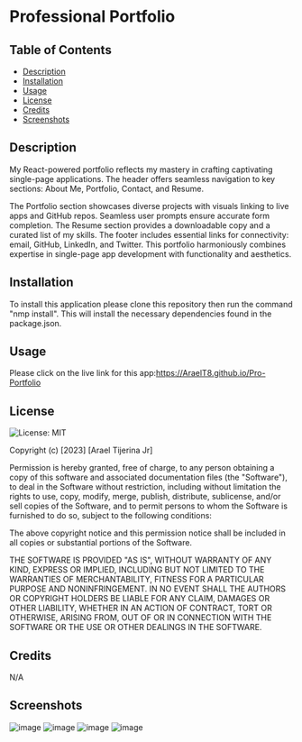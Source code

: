 # Professional Portfolio

## Table of Contents

* [Description](#description)
* [Installation](#installation)
* [Usage](#usage)
* [License](#license)
* [Credits](#credits)
* [Screenshots](#screenshots)


## Description

My React-powered portfolio reflects my mastery in crafting captivating single-page applications. The header offers seamless navigation to key sections: About Me, Portfolio, Contact, and Resume.

The Portfolio section showcases diverse projects with visuals linking to live apps and GitHub repos. Seamless user prompts ensure accurate form completion. The Resume section provides a downloadable copy and a curated list of my skills. The footer includes essential links for connectivity: email, GitHub, LinkedIn, and Twitter. This portfolio harmoniously combines expertise in single-page app development with functionality and aesthetics.

## Installation

To install this application please clone this repository then run the command "nmp install". This will install the necessary dependencies found in the package.json. 

## Usage

Please click on the live link for this app:https://AraelT8.github.io/Pro-Portfolio

## License 

![License: MIT](https://img.shields.io/badge/License-MIT-yellow.svg)

Copyright (c) [2023] [Arael Tijerina Jr]

Permission is hereby granted, free of charge, to any person obtaining a copy
of this software and associated documentation files (the "Software"), to deal
in the Software without restriction, including without limitation the rights
to use, copy, modify, merge, publish, distribute, sublicense, and/or sell
copies of the Software, and to permit persons to whom the Software is
furnished to do so, subject to the following conditions:

The above copyright notice and this permission notice shall be included in all
copies or substantial portions of the Software.

THE SOFTWARE IS PROVIDED "AS IS", WITHOUT WARRANTY OF ANY KIND, EXPRESS OR
IMPLIED, INCLUDING BUT NOT LIMITED TO THE WARRANTIES OF MERCHANTABILITY,
FITNESS FOR A PARTICULAR PURPOSE AND NONINFRINGEMENT. IN NO EVENT SHALL THE
AUTHORS OR COPYRIGHT HOLDERS BE LIABLE FOR ANY CLAIM, DAMAGES OR OTHER
LIABILITY, WHETHER IN AN ACTION OF CONTRACT, TORT OR OTHERWISE, ARISING FROM,
OUT OF OR IN CONNECTION WITH THE SOFTWARE OR THE USE OR OTHER DEALINGS IN THE
SOFTWARE.

## Credits

N/A

## Screenshots

![image](https://github.com/AraelT8/Pro-Portfolio/assets/60860293/fd793ec7-d7ef-4f61-bb50-5d7042583952)
![image](https://github.com/AraelT8/Pro-Portfolio/assets/60860293/10a06296-cc56-4000-be64-ce0d96b9fef8)
![image](https://github.com/AraelT8/Pro-Portfolio/assets/60860293/a6e6bd28-d01d-4eb2-99a7-064bbe5fe3a1)
![image](https://github.com/AraelT8/Pro-Portfolio/assets/60860293/1242ae31-0226-43a8-8a24-1b103b2d2667)

